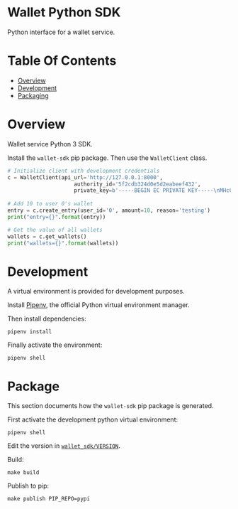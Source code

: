 # Wallet Python SDK
Python interface for a wallet service.

# Table Of Contents
- [Overview](#overview)
- [Development](#development)
- [Packaging](#packaging)

# Overview
Wallet service Python 3 SDK.

Install the `wallet-sdk` pip package. Then use the `WalletClient` class.

```py
# Initialize client with development credentials
c = WalletClient(api_url='http://127.0.0.1:8000',
                     authority_id='5f2cdb324d0e5d2eabeef432',
                     private_key=b'-----BEGIN EC PRIVATE KEY-----\nMHcCAQEEIIfoKksdIYKZU0Np56zCDeH4jcDZOqmsgAu9cM/1RYTPoAoGCCqGSM49\nAwEHoUQDQgAEfpNaJROKO0436jAjBnXGi38/T/ZdYBcs7VL+oQ0sHwM/57bYbPej\nfDqda0rOufFi0ZiOK6vFNC9wSYoTJuckhg==\n-----END EC PRIVATE KEY-----')
					 
# Add 10 to user 0's wallet
entry = c.create_entry(user_id='0', amount=10, reason='testing')
print("entry={}".format(entry))

# Get the value of all wallets
wallets = c.get_wallets()
print("wallets={}".format(wallets))
```

# Development
A virtual environment is provided for development purposes.

Install [Pipenv](https://pipenv.pypa.io/en/latest/), the official Python virtual
environment manager.

Then install dependencies:

```
pipenv install
```

Finally activate the environment:

```
pipenv shell
```

# Package
This section documents how the `wallet-sdk` pip package is generated.

First activate the development python virtual environment:

```
pipenv shell
```

Edit the version in [`wallet_sdk/VERSION`](./wallet_sdk/VERSION).

Build:

```
make build
```

Publish to pip:

```
make publish PIP_REPO=pypi
```
